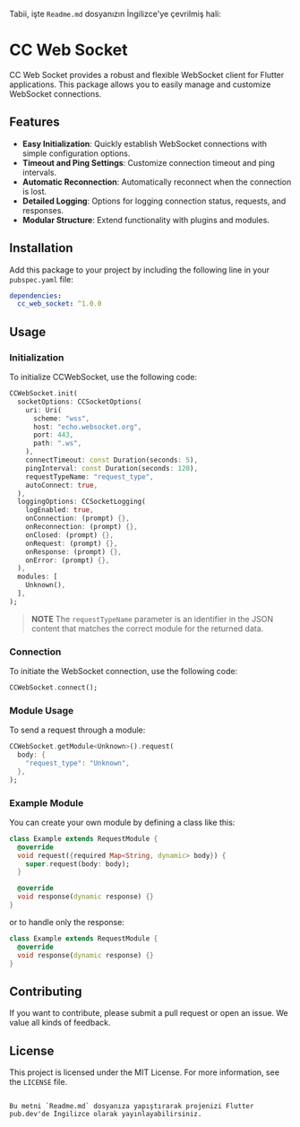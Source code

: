 Tabii, işte `Readme.md` dosyanızın İngilizce'ye çevrilmiş hali:

# CC Web Socket

CC Web Socket provides a robust and flexible WebSocket client for Flutter applications. This package allows you to easily manage and customize WebSocket connections.

## Features

- **Easy Initialization**: Quickly establish WebSocket connections with simple configuration options.
- **Timeout and Ping Settings**: Customize connection timeout and ping intervals.
- **Automatic Reconnection**: Automatically reconnect when the connection is lost.
- **Detailed Logging**: Options for logging connection status, requests, and responses.
- **Modular Structure**: Extend functionality with plugins and modules.

## Installation

Add this package to your project by including the following line in your `pubspec.yaml` file:

```yaml
dependencies:
  cc_web_socket: ^1.0.0
```

## Usage

### Initialization

To initialize CCWebSocket, use the following code:

```dart
CCWebSocket.init(
  socketOptions: CCSocketOptions(
    uri: Uri(
      scheme: "wss",
      host: "echo.websocket.org",
      port: 443,
      path: ".ws",
    ),
    connectTimeout: const Duration(seconds: 5),
    pingInterval: const Duration(seconds: 120),
    requestTypeName: "request_type",
    autoConnect: true,
  ),
  loggingOptions: CCSocketLogging(
    logEnabled: true,
    onConnection: (prompt) {},
    onReconnection: (prompt) {},
    onClosed: (prompt) {},
    onRequest: (prompt) {},
    onResponse: (prompt) {},
    onError: (prompt) {},
  ),
  modules: [
    Unknown(),
  ],
);
```

> **NOTE** The `requestTypeName` parameter is an identifier in the JSON content that matches the correct module for the returned data.

### Connection

To initiate the WebSocket connection, use the following code:

```dart
CCWebSocket.connect();
```

### Module Usage

To send a request through a module:

```dart
CCWebSocket.getModule<Unknown>().request(
  body: {
    "request_type": "Unknown",
  },
);
```

### Example Module

You can create your own module by defining a class like this:

```dart
class Example extends RequestModule {
  @override
  void request({required Map<String, dynamic> body}) {
    super.request(body: body);
  }

  @override
  void response(dynamic response) {}
}
```

or to handle only the response:

```dart
class Example extends RequestModule {
  @override
  void response(dynamic response) {}
}
```

## Contributing

If you want to contribute, please submit a pull request or open an issue. We value all kinds of feedback.

## License

This project is licensed under the MIT License. For more information, see the `LICENSE` file.
```

Bu metni `Readme.md` dosyanıza yapıştırarak projenizi Flutter pub.dev'de İngilizce olarak yayınlayabilirsiniz.